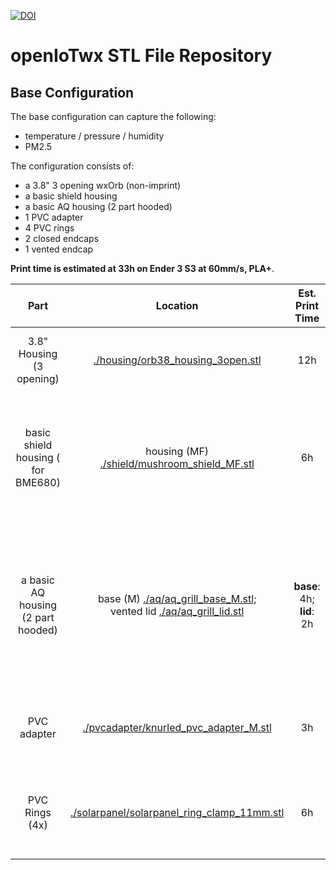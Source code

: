 [![DOI](https://zenodo.org/badge/DOI/10.5281/zenodo.8400556.svg)](https://doi.org/10.5281/zenodo.8400556)

# openIoTwx STL File Repository

## Base Configuration

The base configuration can capture the following:

* temperature / pressure / humidity
* PM2.5

The configuration consists of:

* a 3.8" 3 opening wxOrb (non-imprint)
* a basic shield housing 
* a basic AQ housing (2 part hooded)
* 1 PVC adapter
* 4 PVC rings
* 2 closed endcaps
* 1 vented endcap

**Print time is estimated at 33h on Ender 3 S3 at 60mm/s, PLA+**.

| Part | Location | Est. Print Time | Notes | 
|:---:| :---: | :--: | :-- |
| 3.8" Housing (3 opening) | [./housing/orb38_housing_3open.stl](./housing/orb38_housing_3open.stl) | 12h | 20-25% infill; positioned thread side down |
| basic shield housing ( for BME680) | housing (MF) [./shield/mushroom_shield_MF.stl](./shield/mushroom_shield_MF.stl) | 6h | print cup side up / (M) thread down; use limited support to end of thread for stability; 25% infill |
|a basic AQ housing (2 part hooded) | base (M) [./aq/aq_grill_base_M.stl](./aq/aq_grill_base_M.stl); <br/>vented lid [./aq/aq_grill_lid.stl](./aq/aq_grill_lid.stl)  | **base**: 4h; **lid**: 2h | **base**: print on side with tree support (@2% infill), 20-25% infill everywhere else; **lid**: print grill side down, 20-25% infill  |
| PVC adapter | [./pvcadapter/knurled_pvc_adapter_M.stl](./pvcadapter/knurled_pvc_adapter_M.stl) | 3h | print thread side up, 30-40% infill for maximum strength |
| PVC Rings (4x) | [./solarpanel/solarpanel_ring_clamp_11mm.stl](./solarpanel/solarpanel_ring_clamp_11mm.stl) | 6h | print flat side to plate, 30-40% infill for maximum strength |
